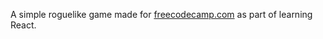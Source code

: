 A simple roguelike game made for [freecodecamp.com](https://www.freecodecamp.com) as part of learning React.